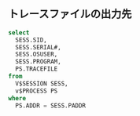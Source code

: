 ## トレースファイルの出力先
```SQL
select 
  SESS.SID,
  SESS.SERIAL#,
  SESS.OSUSER,
  SESS.PROGRAM,
  PS.TRACEFILE
from 
  V$SESSION SESS,
  v$PROCESS PS 
where 
  PS.ADDR = SESS.PADDR
```
